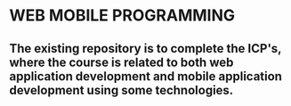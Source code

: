 # WEB MOBILE PROGRAMMING
## The existing repository is to complete the ICP's, where the course is related to both web application development and mobile application development using some technologies.
